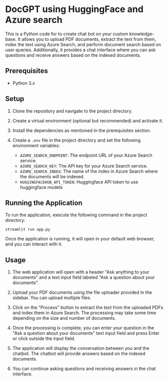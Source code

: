 # DocGPT using HuggingFace and Azure search

This is a Python code for to create chat bot on your custom knowledge-base. It allows you to upload PDF documents, extract the text from them, index the text using Azure Search, and perform document search based on user queries. Additionally, it provides a chat interface where you can ask questions and receive answers based on the indexed documents.

## Prerequisites

- Python 3.x

## Setup

1. Clone the repository and navigate to the project directory.

2. Create a virtual environment (optional but recommended) and activate it.

3. Install the dependencies as mentioned in the prerequisites section.

4. Create a `.env` file in the project directory and set the following environment variables:

   - `AZURE_SEARCH_ENDPOINT`: The endpoint URL of your Azure Search service.
   - `AZURE_SEARCH_KEY`: The API key for your Azure Search service.
   - `AZURE_SEARCH_INDEX`: The name of the index in Azure Search where the documents will be indexed.
   - `HUGGINGFACEHUB_API_TOKEN`: Huggingface API token to use huggingface models

## Running the Application

To run the application, execute the following command in the project directory:
```
streamlit run app.py
```
Once the application is running, it will open in your default web browser, and you can interact with it.

## Usage

1. The web application will open with a header "Ask anything to your documents" and a text input field labeled "Ask a question about your documents".

2. Upload your PDF documents using the file uploader provided in the sidebar. You can upload multiple files.

3. Click on the "Process" button to extract the text from the uploaded PDFs and index them in Azure Search. The processing may take some time depending on the size and number of documents.

4. Once the processing is complete, you can enter your question in the "Ask a question about your documents" text input field and press Enter or click outside the input field.

5. The application will display the conversation between you and the chatbot. The chatbot will provide answers based on the indexed documents.

6. You can continue asking questions and receiving answers in the chat interface.

